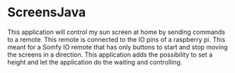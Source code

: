 # ScreensJava
This application will control my sun screen at home by sending commands to a remote. This remote is connected to the IO pins of a raspberry pi.
This meant for a Somfy IO remote that has only buttons to start and stop moving the screens in a direction. This application adds the possibility to set a height and let the application do the waiting and controlling.
